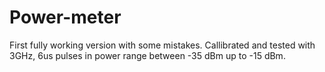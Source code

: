 # Power-meter
First fully working version with some mistakes. Callibrated and tested with 3GHz, 6us pulses in power range between -35 dBm up to -15 dBm.
